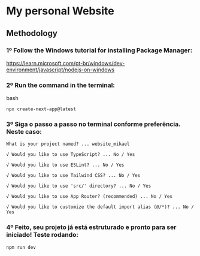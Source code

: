 # My personal Website

## Methodology

  ### 1º Follow the Windows tutorial for installing Package Manager:
  
  https://learn.microsoft.com/pt-br/windows/dev-environment/javascript/nodejs-on-windows
  
  ### 2º Run the command in the terminal:
  
  bash
  
  `npx create-next-app@latest`

  ### 3º Siga o passo a passo no terminal conforme preferência. Neste caso:
  
  `What is your project named? ... website_mikael`
  
  `√ Would you like to use TypeScript? ... No / Yes`
  
  `√ Would you like to use ESLint? ... No / Yes`
  
  `√ Would you like to use Tailwind CSS? ... No / Yes`
  
  `√ Would you like to use 'src/' directory? ... No / Yes`
  
  `√ Would you like to use App Router? (recommended) ... No / Yes`
  
  `√ Would you like to customize the default import alias (@/*)? ... No / Yes`

  ### 4º Feito, seu projeto já está estruturado e pronto para ser iniciado! Teste rodando:

  `npm run dev`

